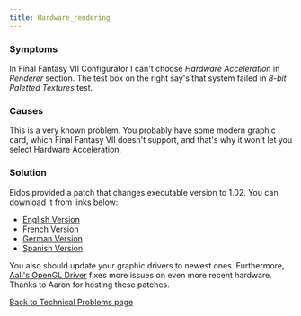 ```yaml
---
title: Hardware_rendering
---
```


### Symptoms

In Final Fantasy VII Configurator I can't choose *Hardware Acceleration* in *Renderer* section. The test box on the right say's that system failed in *8-bit Paletted Textures* test.

### Causes

This is a very known problem. You probably have some modern graphic card, which Final Fantasy VII doesn't support, and that's why it won't let you select Hardware Acceleration.

### Solution

Eidos provided a patch that changes executable version to 1.02. You can download it from links below:

-   [English Version](http://aaronserv.dyndns.org/hosting/ffsf/downloads/ff7_1.02.zip)
-   [French Version](http://aaronserv.dyndns.org/hosting/ffsf/downloads/ff7_1.02f.zip)
-   [German Version](http://aaronserv.dyndns.org/hosting/ffsf/downloads/ff7_1.02g.zip)
-   [Spanish Version](http://aaronserv.dyndns.org/hosting/ffsf/downloads/ff7_1.02s.zip)

You also should update your graphic drivers to newest ones. Furthermore, [Aali's OpenGL Driver](http://forums.qhimm.com/index.php?topic=8306.0) fixes more issues on even more recent hardware. Thanks to Aaron for hosting these patches.

[Back to Technical Problems page](../Technical.md)

